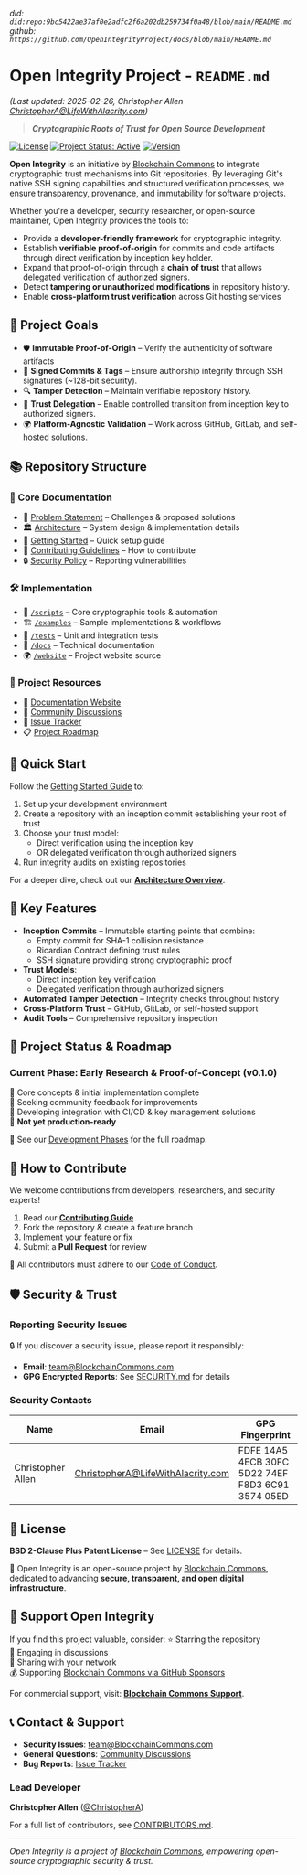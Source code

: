 _did: `did:repo:9bc5422ae37af0e2adfc2f6a202db259734f0a48/blob/main/README.md`_
_github: `https://github.com/OpenIntegrityProject/docs/blob/main/README.md`_

# Open Integrity Project - `README.md`
_(Last updated: 2025-02-26, Christopher Allen <ChristopherA@LifeWithAlacrity.com>)_

> _**Cryptographic Roots of Trust for Open Source Development**_

[![License](https://img.shields.io/badge/License-BSD_2--Clause--Patent-blue.svg)](https://spdx.org/licenses/BSD-2-Clause-Patent.html)
[![Project Status: Active](https://www.repostatus.org/badges/latest/wip.svg)](https://www.repostatus.org/#wip)
[![Version](https://img.shields.io/badge/version-0.1.0-blue.svg)](CHANGELOG.md)

**Open Integrity** is an initiative by [Blockchain Commons](https://www.blockchaincommons.com) to integrate cryptographic trust mechanisms into Git repositories. By leveraging Git's native SSH signing capabilities and structured verification processes, we ensure transparency, provenance, and immutability for software projects.

Whether you're a developer, security researcher, or open-source maintainer, Open Integrity provides the tools to:
- Provide a **developer-friendly framework** for cryptographic integrity.
- Establish **verifiable proof-of-origin** for commits and code artifacts through direct verification by inception key holder.
- Expand that proof-of-origin through a **chain of trust** that allows delegated verification of authorized signers.
- Detect **tampering or unauthorized modifications** in repository history.
- Enable **cross-platform trust verification** across Git hosting services

## 🎯 Project Goals

- 🛡 **Immutable Proof-of-Origin** – Verify the authenticity of software artifacts
- 🔏 **Signed Commits & Tags** – Ensure authorship integrity through SSH signatures (~128-bit security).
- 🔍 **Tamper Detection** – Maintain verifiable repository history.
- 🔗 **Trust Delegation** – Enable controlled transition from inception key to authorized signers.
- 🌍 **Platform-Agnostic Validation** – Work across GitHub, GitLab, and self-hosted solutions.

## 📚 Repository Structure

### 📖 Core Documentation
- 📜 [Problem Statement](docs/problem-statement.md) – Challenges & proposed solutions
- 🏛 [Architecture](docs/architecture.md) – System design & implementation details
- 🚀 [Getting Started](docs/getting-started.md) – Quick setup guide
- 🤝 [Contributing Guidelines](CONTRIBUTING.md) – How to contribute
- 🔒 [Security Policy](SECURITY.md) – Reporting vulnerabilities

### 🛠 Implementation
- 📂 [`/scripts`](scripts/) – Core cryptographic tools & automation
- 🏗 [`/examples`](examples/) – Sample implementations & workflows
- 🔬 [`/tests`](tests/) – Unit and integration tests
- 📑 [`/docs`](docs/) – Technical documentation
- 🌍 [`/website`](website/) – Project website source

### 📌 Project Resources
- 📖 [Documentation Website](https://openintegrity.org)
- 💬 [Community Discussions](../../discussions)
- 🐛 [Issue Tracker](../../issues)
- 📋 [Project Roadmap](../../projects/1)

## 🚀 Quick Start

Follow the [Getting Started Guide](docs/getting-started.md) to:
1. Set up your development environment
2. Create a repository with an inception commit establishing your root of trust
3. Choose your trust model:
   - Direct verification using the inception key
   - OR delegated verification through authorized signers
4. Run integrity audits on existing repositories

For a deeper dive, check out our **[Architecture Overview](docs/architecture.md)**.

## 🔑 Key Features

- **Inception Commits** – Immutable starting points that combine:
  - Empty commit for SHA-1 collision resistance
  - Ricardian Contract defining trust rules
  - SSH signature providing strong cryptographic proof
- **Trust Models**:
  - Direct inception key verification
  - Delegated verification through authorized signers
- **Automated Tamper Detection** – Integrity checks throughout history
- **Cross-Platform Trust** – GitHub, GitLab, or self-hosted support
- **Audit Tools** – Comprehensive repository inspection

## 🚦 Project Status & Roadmap

### **Current Phase: Early Research & Proof-of-Concept (v0.1.0)**
🔹 Core concepts & initial implementation complete  
🔹 Seeking community feedback for improvements  
🔹 Developing integration with CI/CD & key management solutions  
🔹 **Not yet production-ready**  

📍 See our [Development Phases](https://github.com/BlockchainCommons/Community/blob/master/release-path.md) for the full roadmap.

## 🤝 How to Contribute

We welcome contributions from developers, researchers, and security experts!

1. Read our **[Contributing Guide](CONTRIBUTING.md)**
2. Fork the repository & create a feature branch
3. Implement your feature or fix
4. Submit a **Pull Request** for review

📜 All contributors must adhere to our [Code of Conduct](CODE_OF_CONDUCT.md).

## 🛡 Security & Trust

### Reporting Security Issues

🔒 If you discover a security issue, please report it responsibly:
- **Email**: [team@BlockchainCommons.com](mailto:team@BlockchainCommons.com)
- **GPG Encrypted Reports**: See [SECURITY.md](SECURITY.md) for details

### Security Contacts

| Name              | Email                                  | GPG Fingerprint                                    |
|------------------|----------------------------------------|--------------------------------------------------|
| Christopher Allen | ChristopherA@LifeWithAlacrity.com     | FDFE 14A5 4ECB 30FC 5D22  74EF F8D3 6C91 3574 05ED |

## 📜 License

**BSD 2-Clause Plus Patent License** – See [LICENSE](LICENSE) for details.

📖 Open Integrity is an open-source project by [Blockchain Commons](https://www.blockchaincommons.com), dedicated to advancing **secure, transparent, and open digital infrastructure**.

## 🌟 Support Open Integrity

If you find this project valuable, consider:
⭐ Starring the repository  
💬 Engaging in discussions  
📢 Sharing with your network  
💰 Supporting [Blockchain Commons via GitHub Sponsors](https://github.com/sponsors/BlockchainCommons)

For commercial support, visit: **[Blockchain Commons Support](https://www.blockchaincommons.com/support/)**.

## 📞 Contact & Support

- **Security Issues**: [team@BlockchainCommons.com](mailto:team@BlockchainCommons.com)
- **General Questions**: [Community Discussions](../../discussions)
- **Bug Reports**: [Issue Tracker](../../issues)

### **Lead Developer**  
**Christopher Allen** ([@ChristopherA](https://github.com/ChristopherA))  

For a full list of contributors, see [CONTRIBUTORS.md](CONTRIBUTORS.md).

---

*Open Integrity is a project of [Blockchain Commons](https://www.blockchaincommons.com), empowering open-source cryptographic security & trust.*
